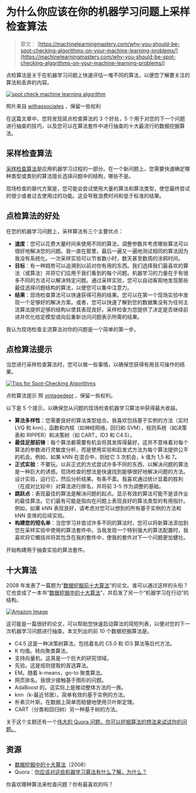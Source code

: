 # 为什么你应该在你的机器学习问题上采样检查算法

> 原文： [https://machinelearningmastery.com/why-you-should-be-spot-checking-algorithms-on-your-machine-learning-problems/](https://machinelearningmastery.com/why-you-should-be-spot-checking-algorithms-on-your-machine-learning-problems/)

点检算法是关于在机器学习问题上快速评估一堆不同的算法，以便您了解要关注的算法和丢弃的内容。

[![spot check machine learning algorithm](img/c3f5ebc44bf8c02b929d6b9f6524f5bb.jpg)](https://3qeqpr26caki16dnhd19sv6by6v-wpengine.netdna-ssl.com/wp-content/uploads/2014/02/spot-check-machine-learning-algorithm.jpg)

照片来自 [withassociates](http://www.flickr.com/photos/withassociates/4385364607/sizes/l/) ，保留一些权利

在这篇文章中，您将发现斑点检查算法的 3 个好处，5 个用于对您的下一个问题进行抽查的技巧，以及您可以在算法套件中进行抽查的十大最流行的数据挖掘算法。

## 采样检查算法

[采样检查算法](http://machinelearningmastery.com/how-to-evaluate-machine-learning-algorithms/)是应用机器学习过程的一部分。在一个新问题上，您需要快速确定哪种类型或类别的算法擅长选择问题中的结构，哪些不是。

现场检查的替代方案是，您可能会尝试使用大量的算法和算法类型，使您最终尝试的很少或者过去使用过的功能。这会导致浪费时间和低于标准的结果。

## 点检算法的好处

在您的机器学习问题上，采样算法有三个主要优点：

*   **速度**：您可以花费大量时间来使用不同的算法，调整参数并考虑哪些算法可以很好地解决您的问题。我一直在那里，最后一遍又一遍地测试相同的算法因为我没有系统化。一次采样实验可以节省数小时，数天甚至数周的涂鸦时间。
*   **目标**：有一种趋势可以追溯到以前对你有用的东西。我们选择我们最喜欢的算法（或算法）并将它们应用于我们看到的每个问题。机器学习的力量在于有很多不同的方法可以解决特定问题。通过采样实验，您可以自动客观地发现那些最佳选择问题结构的算法，以便您可以集中注意力。
*   **结果**：现场检查算法可以快速获得可用的结果。您可以在第一个现场实验中发现一个足够好的解决方案。或者，您可以快速了解到您的数据集没有为任何主流算法提供足够的结构以使其表现良好。采样检查为您提供了决定是否继续前进并优化给定模型或向后重新访问问题表示所需的结果。

我认为现场检查主流算法对你的问题是一个简单的第一步。

## 点检算法提示

当您进行采样检查算法时，您可以做一些事情，以确保您获得有用且可操作的结果。

[![Tips for Spot-Checking Algorithms](img/523a73ee541937510210f41453302406.jpg)](https://3qeqpr26caki16dnhd19sv6by6v-wpengine.netdna-ssl.com/wp-content/uploads/2014/02/Tips-for-Spot-Checking-Algorithms.jpg)

点检算法提示
照 [vintagedept](http://www.flickr.com/photos/vintagedept/6358537847/sizes/l/) ，保留一些权利。

以下是 5 个提示，以确保您从问题的现场检查机器学习算法中获得最大收益。

*   **算法多样性**：您需要良好的算法类型组合。我喜欢包括基于实例的方法（实时 LVQ 和 knn），函数和内核（如神经网络，回归和 SVM），规则系统（如决策表和 RIPPER）和决策树（如 CART，ID3 和 C4.5）。
*   **最佳足部前锋**：每个算法都需要有机会将其发挥得最好。这并不意味着对每个算法的参数进行灵敏度分析，而是使用实验和启发式方法为每个算法提供公平的机会。例如，如果 kNN 在混合中，则给它 3 次机会，k 值为 1,5 和 7。
*   **正式实验**：不要玩。以非正式的方式尝试许多不同的东西，以解决问题的算法是一种巨大的诱惑。现场检查的想法是快速找到能够很好地解决问题的方法。设计实验，运行它，然后分析结果。有条不紊。我喜欢通过统计显着的胜利（在成对比较中）对算法进行排名，并将前 3-5 作为调整的基础。
*   **跳跃点**：表现最佳的算法是解决问题的起点。显示有效的算法可能不是该作业的最佳算法。它们最有可能是指向在问题上表现良好的算法类型的有用指针。例如，如果 kNN 表现良好，请考虑对您可以想到的所有基于实例的方法和 kNN 变体的后续实验。
*   **构建您的短名单**：当您学习并尝试许多不同的算法时，您可以将新算法添加到您在采样实验中使用的算法套件中。当我发现一个特别强大的算法配置时，我喜欢将它概括并将其包含在我的套件中，使我的套件对下一个问题更加健壮。

开始构建用于抽查实验的算法套件。

## 十大算法

2008 年发表了一篇题为“[数据挖掘前十大算法](http://scholar.google.com/scholar?q=Top+10+algorithms+in+data+mining)”的论文。谁可以通过这样的头衔？它也变成了一本书“[数据挖掘中的十大算法](http://www.amazon.com/dp/1420089641?tag=inspiredalgor-20)”，并启发了另一个“机器学习在行动”的结构。

[![Amazon Image](img/6ecaee515e4ac4c1906474d65ec2907e.jpg)](http://www.amazon.com/dp/1420089641?tag=inspiredalgor-20)

这可能是一篇很好的论文，可以帮助您快速启动算法的简短列表，以便对您的下一次机器学习问题进行抽查。本文列出的前 10 个数据挖掘算法是。

*   C4.5 这是一种决策树算法，包括着名的 C5.0 和 ID3 算法等后代方法。
*   K 均值。转向聚类算法。
*   支持向量机。这真是一个巨大的研究领域。
*   先验。这是规则提取的首选算法。
*   EM。随着 k-means，go-to 聚类算法。
*   网页排名。我很少接触基于图形的问题。
*   AdaBoost 的。这实际上是推动整体方法的一族。
*   knn（k-最近邻居）。简单有效的基于实例的方法。
*   朴素贝叶斯。在数据上简单而稳健地使用贝叶斯定理。
*   CART（分类和回归树）另一种基于树的方法。

关于这个主题还有一个[伟大的 Quora 问题，你可以挖掘算法的想法来试试你的问题。](http://www.quora.com/Machine-Learning/What-are-some-Machine-Learning-algorithms-that-you-should-always-have-a-strong-understanding-of-and-why)

## 资源

*   [数据挖掘中的十大算法](http://scholar.google.com/scholar?q=Top+10+algorithms+in+data+mining)（2008）
*   Quora：[你应该对这些机器学习算法有什么了解，为什么？](http://www.quora.com/Machine-Learning/What-are-some-Machine-Learning-algorithms-that-you-should-always-have-a-strong-understanding-of-and-why)

你喜欢哪种算法来检查问题？你有最喜欢的吗？